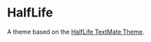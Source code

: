 # HalfLife

A theme based on the [HalfLife TextMate Theme](http://colorsublime.com/theme/HalfLife).
